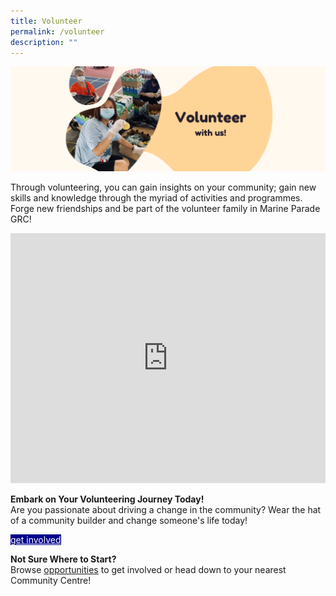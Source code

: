 ```yaml
---
title: Volunteer
permalink: /volunteer
description: ""
---
```

![](/images/Banners/Volunteer%20with%20Us.png)

Through volunteering, you can gain insights on your community; gain new skills and knowledge through the myriad of activities and programmes. Forge new friendships and be part of the volunteer family in Marine Parade GRC!

<iframe allowfullscreen="" frameborder="0" src="https://www.youtube.com/embed/zGBRPggAi9c" height="400" width="100%"></iframe>

<b>	Embark on Your Volunteering Journey Today!</b>
<br>Are you passionate about driving a change in the community? Wear the hat of a community builder and change someone's life today! <br>

<div><a href="form.gov.sg" style="background-color:darkblue; color:white" class="bp-button is-uppercase search-button"> get involved </a></div>

<b>	Not Sure Where to Start?</b>
<br>Browse [opportunities](/resources) to get involved or head down to your nearest Community Centre!